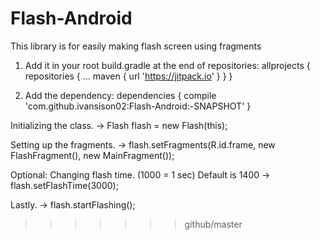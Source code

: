 
# Flash-Android
This library is for easily making flash screen using fragments


1. Add it in your root build.gradle at the end of repositories:
  allprojects {
		repositories {
			...
			maven { url 'https://jitpack.io' }
		}
	}
  
2. Add the dependency:
  dependencies {
	        compile 'com.github.ivansison02:Flash-Android:-SNAPSHOT'
	}
  
  
Initializing the class.
-> Flash flash = new Flash(this);

Setting up the fragments.
-> flash.setFragments(R.id.frame, new FlashFragment(), new MainFragment());

Optional: Changing flash time. (1000 = 1 sec) Default is 1400
-> flash.setFlashTime(3000);

Lastly. 
-> flash.startFlashing();





>>>>>>> github/master
